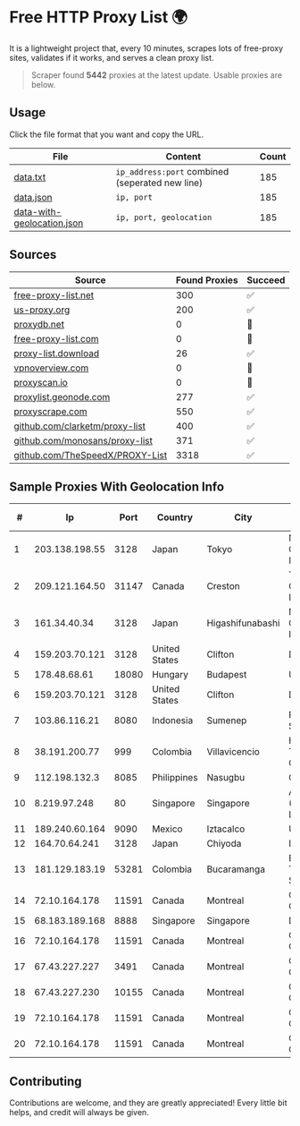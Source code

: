 
# Free HTTP Proxy List 🌍

It is a lightweight project that, every 10 minutes, scrapes lots of free-proxy sites, validates if it works, and serves a clean proxy list.


> Scraper found **5442** proxies at the latest update. Usable proxies are below.

## Usage

Click the file format that you want and copy the URL.


|File|Content|Count|
|----|-------|-----|
|[data.txt](https://raw.githubusercontent.com/themiralay/Proxy-List-World/master/data.txt)|`ip_address:port` combined (seperated new line)|185|
|[data.json](https://raw.githubusercontent.com/themiralay/Proxy-List-World/master/data.json)|`ip, port`|185|
|[data-with-geolocation.json](https://raw.githubusercontent.com/themiralay/Proxy-List-World/master/data-with-geolocation.json)|`ip, port, geolocation`|185|

## Sources

|Source|Found Proxies|Succeed|
|------|-------------|-------|
|[free-proxy-list.net](https://free-proxy-list.net)|300|✅|
|[us-proxy.org](https://www.us-proxy.org)|200|✅|
|[proxydb.net](http://proxydb.net)|0|🚫|
|[free-proxy-list.com](https://free-proxy-list.com/?page=&port=&type%5B%5D=http&type%5B%5D=https&up_time=0&search=Search)|0|🚫|
|[proxy-list.download](https://www.proxy-list.download/HTTP)|26|✅|
|[vpnoverview.com](https://vpnoverview.com/privacy/anonymous-browsing/free-proxy-servers)|0|🚫|
|[proxyscan.io](https://www.proxyscan.io)|0|🚫|
|[proxylist.geonode.com](https://proxylist.geonode.com/api/proxy-list?limit=300&page=1&sort_by=lastChecked&sort_type=desc&protocols=http,https)|277|✅|
|[proxyscrape.com](https://api.proxyscrape.com/v2/?request=displayproxies&protocol=http&timeout=10000&country=all&ssl=all&anonymity=all)|550|✅|
|[github.com/clarketm/proxy-list](https://raw.githubusercontent.com/clarketm/proxy-list/master/proxy-list-raw.txt)|400|✅|
|[github.com/monosans/proxy-list](https://raw.githubusercontent.com/monosans/proxy-list/main/proxies/http.txt)|371|✅|
|[github.com/TheSpeedX/PROXY-List](https://raw.githubusercontent.com/TheSpeedX/PROXY-List/master/http.txt)|3318|✅|


## Sample Proxies With Geolocation Info

|#|Ip|Port|Country|City|Internet Service Provider|
|-|--|----|-------|----|-------------------------|
|1|203.138.198.55|3128|Japan|Tokyo|NTT PC Communications, Inc.|
|2|209.121.164.50|31147|Canada|Creston|TELUS Communications Inc.|
|3|161.34.40.34|3128|Japan|Higashifunabashi|NTT PC Communications, Inc.|
|4|159.203.70.121|3128|United States|Clifton|DigitalOcean, LLC|
|5|178.48.68.61|18080|Hungary|Budapest|UPC|
|6|159.203.70.121|3128|United States|Clifton|DigitalOcean, LLC|
|7|103.86.116.21|8080|Indonesia|Sumenep|PT Link Data Sumber Barokah|
|8|38.191.200.77|999|Colombia|Villavicencio|Hola Telecomunicacines Colombia S.A.S|
|9|112.198.132.3|8085|Philippines|Nasugbu|Globe Telecom|
|10|8.219.97.248|80|Singapore|Singapore|Alibaba Cloud (Singapore) Private Limited|
|11|189.240.60.164|9090|Mexico|Iztacalco|Uninet S.A. de C.V.|
|12|164.70.64.241|3128|Japan|Chiyoda|InfoSphere|
|13|181.129.183.19|53281|Colombia|Bucaramanga|EPM Telecomunicaciones S.A. E.S.P.|
|14|72.10.164.178|11591|Canada|Montreal|GloboTech Communications|
|15|68.183.189.168|8888|Singapore|Singapore|DigitalOcean, LLC|
|16|72.10.164.178|11591|Canada|Montreal|GloboTech Communications|
|17|67.43.227.227|3491|Canada|Montreal|GloboTech Communications|
|18|67.43.227.230|10155|Canada|Montreal|GloboTech Communications|
|19|72.10.164.178|11591|Canada|Montreal|GloboTech Communications|
|20|72.10.164.178|11591|Canada|Montreal|GloboTech Communications|



## Contributing

Contributions are welcome, and they are greatly appreciated! Every
little bit helps, and credit will always be given.

